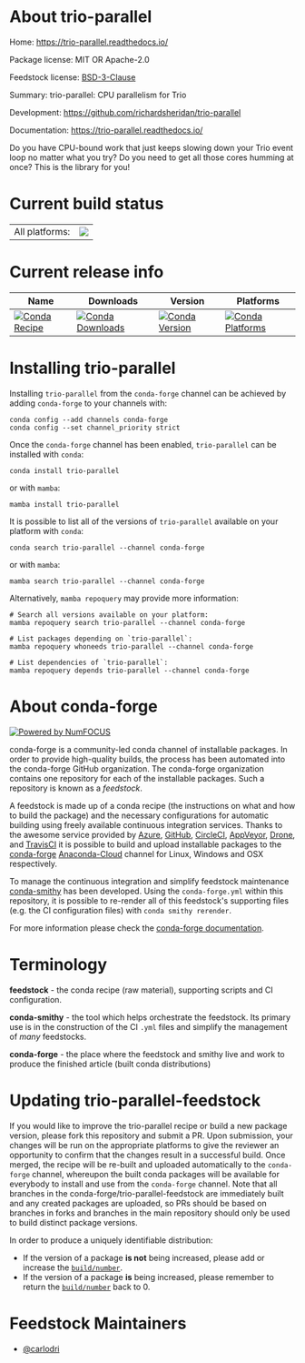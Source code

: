 About trio-parallel
===================

Home: https://trio-parallel.readthedocs.io/

Package license: MIT OR Apache-2.0

Feedstock license: [BSD-3-Clause](https://github.com/conda-forge/trio-parallel-feedstock/blob/main/LICENSE.txt)

Summary: trio-parallel: CPU parallelism for Trio

Development: https://github.com/richardsheridan/trio-parallel

Documentation: https://trio-parallel.readthedocs.io/

Do you have CPU-bound work that just keeps slowing down
your Trio event loop no matter what you try? Do you need
to get all those cores humming at once? This is the library for you!


Current build status
====================


<table><tr><td>All platforms:</td>
    <td>
      <a href="https://dev.azure.com/conda-forge/feedstock-builds/_build/latest?definitionId=14677&branchName=main">
        <img src="https://dev.azure.com/conda-forge/feedstock-builds/_apis/build/status/trio-parallel-feedstock?branchName=main">
      </a>
    </td>
  </tr>
</table>

Current release info
====================

| Name | Downloads | Version | Platforms |
| --- | --- | --- | --- |
| [![Conda Recipe](https://img.shields.io/badge/recipe-trio--parallel-green.svg)](https://anaconda.org/conda-forge/trio-parallel) | [![Conda Downloads](https://img.shields.io/conda/dn/conda-forge/trio-parallel.svg)](https://anaconda.org/conda-forge/trio-parallel) | [![Conda Version](https://img.shields.io/conda/vn/conda-forge/trio-parallel.svg)](https://anaconda.org/conda-forge/trio-parallel) | [![Conda Platforms](https://img.shields.io/conda/pn/conda-forge/trio-parallel.svg)](https://anaconda.org/conda-forge/trio-parallel) |

Installing trio-parallel
========================

Installing `trio-parallel` from the `conda-forge` channel can be achieved by adding `conda-forge` to your channels with:

```
conda config --add channels conda-forge
conda config --set channel_priority strict
```

Once the `conda-forge` channel has been enabled, `trio-parallel` can be installed with `conda`:

```
conda install trio-parallel
```

or with `mamba`:

```
mamba install trio-parallel
```

It is possible to list all of the versions of `trio-parallel` available on your platform with `conda`:

```
conda search trio-parallel --channel conda-forge
```

or with `mamba`:

```
mamba search trio-parallel --channel conda-forge
```

Alternatively, `mamba repoquery` may provide more information:

```
# Search all versions available on your platform:
mamba repoquery search trio-parallel --channel conda-forge

# List packages depending on `trio-parallel`:
mamba repoquery whoneeds trio-parallel --channel conda-forge

# List dependencies of `trio-parallel`:
mamba repoquery depends trio-parallel --channel conda-forge
```


About conda-forge
=================

[![Powered by
NumFOCUS](https://img.shields.io/badge/powered%20by-NumFOCUS-orange.svg?style=flat&colorA=E1523D&colorB=007D8A)](https://numfocus.org)

conda-forge is a community-led conda channel of installable packages.
In order to provide high-quality builds, the process has been automated into the
conda-forge GitHub organization. The conda-forge organization contains one repository
for each of the installable packages. Such a repository is known as a *feedstock*.

A feedstock is made up of a conda recipe (the instructions on what and how to build
the package) and the necessary configurations for automatic building using freely
available continuous integration services. Thanks to the awesome service provided by
[Azure](https://azure.microsoft.com/en-us/services/devops/), [GitHub](https://github.com/),
[CircleCI](https://circleci.com/), [AppVeyor](https://www.appveyor.com/),
[Drone](https://cloud.drone.io/welcome), and [TravisCI](https://travis-ci.com/)
it is possible to build and upload installable packages to the
[conda-forge](https://anaconda.org/conda-forge) [Anaconda-Cloud](https://anaconda.org/)
channel for Linux, Windows and OSX respectively.

To manage the continuous integration and simplify feedstock maintenance
[conda-smithy](https://github.com/conda-forge/conda-smithy) has been developed.
Using the ``conda-forge.yml`` within this repository, it is possible to re-render all of
this feedstock's supporting files (e.g. the CI configuration files) with ``conda smithy rerender``.

For more information please check the [conda-forge documentation](https://conda-forge.org/docs/).

Terminology
===========

**feedstock** - the conda recipe (raw material), supporting scripts and CI configuration.

**conda-smithy** - the tool which helps orchestrate the feedstock.
                   Its primary use is in the construction of the CI ``.yml`` files
                   and simplify the management of *many* feedstocks.

**conda-forge** - the place where the feedstock and smithy live and work to
                  produce the finished article (built conda distributions)


Updating trio-parallel-feedstock
================================

If you would like to improve the trio-parallel recipe or build a new
package version, please fork this repository and submit a PR. Upon submission,
your changes will be run on the appropriate platforms to give the reviewer an
opportunity to confirm that the changes result in a successful build. Once
merged, the recipe will be re-built and uploaded automatically to the
`conda-forge` channel, whereupon the built conda packages will be available for
everybody to install and use from the `conda-forge` channel.
Note that all branches in the conda-forge/trio-parallel-feedstock are
immediately built and any created packages are uploaded, so PRs should be based
on branches in forks and branches in the main repository should only be used to
build distinct package versions.

In order to produce a uniquely identifiable distribution:
 * If the version of a package **is not** being increased, please add or increase
   the [``build/number``](https://docs.conda.io/projects/conda-build/en/latest/resources/define-metadata.html#build-number-and-string).
 * If the version of a package **is** being increased, please remember to return
   the [``build/number``](https://docs.conda.io/projects/conda-build/en/latest/resources/define-metadata.html#build-number-and-string)
   back to 0.

Feedstock Maintainers
=====================

* [@carlodri](https://github.com/carlodri/)

